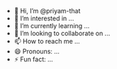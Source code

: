 - 👋 Hi, I’m @priyam-that
- 👀 I’m interested in ...
- 🌱 I’m currently learning ...
- 💞️ I’m looking to collaborate on ...
- 📫 How to reach me ...
- 😄 Pronouns: ...
- ⚡ Fun fact: ...

<!---
priyam-that/priyam-that is a ✨ special ✨ repository because its `README.md` (this file) appears on your GitHub profile.
You can click the Preview link to take a look at your changes.
--->

